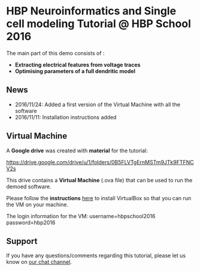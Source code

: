# HBP Neuroinformatics and Single cell modeling Tutorial @ HBP School 2016

The main part of this demo consists of :
* **Extracting electrical features from voltage traces**
* **Optimising parameters of a full dendritic model**

## News

* 2016/11/24: Added a first version of the Virtual Machine with all the software
* 2016/11/11: Installation instructions added

## Virtual Machine

A **Google drive** was created with **material** for the tutorial:

https://drive.google.com/drive/u/1/folders/0B5FLVTgErnMSTm9JTk9FTFNCV2s

This drive contains a **Virtual Machine** (.ova file) that can be used to run the demoed software.

Please follow the **instructions** [here](https://github.com/BlueBrain/SimulationTutorials/tree/master/General/Installation) to install VirtualBox so that you can run the VM on your machine.

The login information for the VM: username=hbpschool2016 password=hbp2016

## Support

If you have any questions/comments regarding this tutorial, 
please let us know on [our chat channel](https://gitter.im/BlueBrain/SimulationTutorials).
